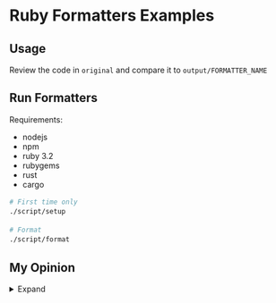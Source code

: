 # Ruby Formatters Examples

## Usage

Review the code in `original` and compare it to `output/FORMATTER_NAME`

## Run Formatters

Requirements:
- nodejs
- npm
- ruby 3.2
- rubygems
- rust
- cargo

```bash
# First time only
./script/setup

# Format
./script/format
```

## My Opinion

<details><summary>Expand</summary>


![Opinion](opinion.png?raw=true)


</details>
